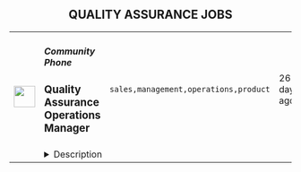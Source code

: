 <div align="center"><h2>QUALITY ASSURANCE JOBS</h2></div><table><tr>
                <td width="100" height="100" rowspan="2">
                    <img src="https://remotive.com/job/1405937/logo" width="38px" height="auto">
                </td>
                <td width="300">
                    <h5>Community Phone</h5>
                    <h3>Quality Assurance Operations Manager</h3>
                </td>
                <td width="300">
                    <code>sales,management,operations,product</code>
                </td>
                <td width="200">
                <text>26 days ago</text>
                </td>
                <td width="100" rowspan="2">
                <a href="https://remotive.com/remote-jobs/qa/quality-assurance-operations-manager-1405937" align="right" target="_blank">Apply</a>
                </td>
            </tr>
            <tr>
                <td colspan="3">
                <details><summary>Description</summary>
                <p style="line-height: calc(var(--lineHeightNormal) * 1em); padding: 0px; color: #373e4d; min-height: 1.5em;"><span style="font-weight: bolder;">Note:</span> This is a startup. We're growing 500%/year and our main challenge right now is ensuring that every sales call meets our high standards of excellence. We measure pitching and listening skills, rapport-building skills, accurate data entry into our CRM and billing systems, and more. We want to hire someone who has done this before, or has significant experience doing something similar. If you have never worked at a startup, this may not be a good fit. It's fast-paced, and we're building everything from scratch.</p>
<p style="line-height: calc(var(--lineHeightNormal) * 1em); padding: 0px; color: #373e4d; min-height: 1.5em;"> </p>
<p> </p>
<div class="h1" style="margin-top: var(--spacingSmall); line-height: calc(var(--lineHeightTitle) * 1em); padding: 0px; font-weight: var(--fontWeightMediumBold); color: #373e4d;"><span style="font-weight: bolder;">About You</span></div>
<p><span style="font-weight: bolder;"> </span></p>
<p style="line-height: calc(var(--lineHeightNormal) * 1em); margin-top: var(--spacingXsmall); padding: 0px; color: #373e4d; min-height: 1.5em;">You know sales and you know systems. You cannot stand for anything less than high-quality customer interactions. You know how to measure, and create systems that help you continually take yourself out of the process, and put those evolving pieces into the system. You are a builder at your core, and love a complex challenge with lots of moving pieces.</p>
<p> </p>
<div class="h1" style="margin-top: var(--spacingSmall); line-height: calc(var(--lineHeightTitle) * 1em); padding: 0px; font-weight: var(--fontWeightMediumBold); color: #373e4d;"><span style="font-weight: bolder;">What You’ll Do (Before You Build Your Team)</span></div>
<p><span style="font-weight: bolder;"> </span></p>
<p style="line-height: calc(var(--lineHeightNormal) * 1em); margin-top: var(--spacingXsmall); padding: 0px; color: #373e4d; min-height: 1.5em;"><span style="font-weight: bolder;">Monitor</span> inbound &amp; outbound calls &amp; chats, and evaluate agents' performance on quality of service; create reports using the (evolving) quality score for every rep, as well as highlighting potential areas for improvement</p>
<p style="line-height: calc(var(--lineHeightNormal) * 1em); margin-top: var(--spacingXsmall); padding: 0px; color: #373e4d; min-height: 1.5em;"><span style="font-weight: bolder;">Monitor</span> calls and chats, and own the associated CRM &amp; Billing System hygiene, and overall data quality related to sales</p>
<p style="line-height: calc(var(--lineHeightNormal) * 1em); margin-top: var(--spacingXsmall); padding: 0px; color: #373e4d; min-height: 1.5em;"><span style="font-weight: bolder;">Provide</span> actionable insight (to management, and reps) on what impacts sales and what impacts churn</p>
<p style="line-height: calc(var(--lineHeightNormal) * 1em); margin-top: var(--spacingXsmall); padding: 0px; color: #373e4d; min-height: 1.5em;"><span style="font-weight: bolder;">Conduct</span> at least one one-hour, live, 1-1, coaching &amp; shadowing sessions per week with each rep, to improve the performance of reps, and deliver feedback and training</p>
<p style="line-height: calc(var(--lineHeightNormal) * 1em); margin-top: var(--spacingXsmall); padding: 0px; color: #373e4d; min-height: 1.5em;"><span style="font-weight: bolder;">Train</span> new reps on the product, pricing, script, and systems</p>
<p style="line-height: calc(var(--lineHeightNormal) * 1em); margin-top: var(--spacingXsmall); padding: 0px; color: #373e4d; min-height: 1.5em;"><span style="font-weight: bolder;">Track</span> performance on a team and individual level</p>
<img src="https://remotive.com/job/track/1405937/blank.gif?source=public_api" alt=""/>
                </details>
                </td>
            </tr></table>